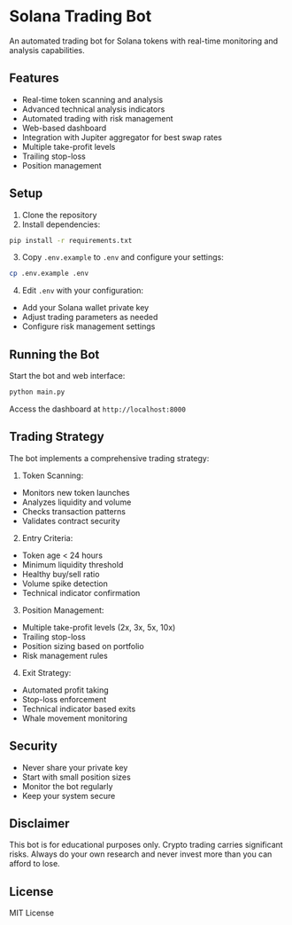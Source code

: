 

# Solana Trading Bot

An automated trading bot for Solana tokens with real-time monitoring and analysis capabilities.

## Features

- Real-time token scanning and analysis
- Advanced technical analysis indicators
- Automated trading with risk management
- Web-based dashboard
- Integration with Jupiter aggregator for best swap rates
- Multiple take-profit levels
- Trailing stop-loss
- Position management

## Setup

1. Clone the repository
2. Install dependencies:
```bash
pip install -r requirements.txt
```

3. Copy `.env.example` to `.env` and configure your settings:
```bash
cp .env.example .env
```

4. Edit `.env` with your configuration:
- Add your Solana wallet private key
- Adjust trading parameters as needed
- Configure risk management settings

## Running the Bot

Start the bot and web interface:
```bash
python main.py
```

Access the dashboard at `http://localhost:8000`

## Trading Strategy

The bot implements a comprehensive trading strategy:

1. Token Scanning:
- Monitors new token launches
- Analyzes liquidity and volume
- Checks transaction patterns
- Validates contract security

2. Entry Criteria:
- Token age < 24 hours
- Minimum liquidity threshold
- Healthy buy/sell ratio
- Volume spike detection
- Technical indicator confirmation

3. Position Management:
- Multiple take-profit levels (2x, 3x, 5x, 10x)
- Trailing stop-loss
- Position sizing based on portfolio
- Risk management rules

4. Exit Strategy:
- Automated profit taking
- Stop-loss enforcement
- Technical indicator based exits
- Whale movement monitoring

## Security

- Never share your private key
- Start with small position sizes
- Monitor the bot regularly
- Keep your system secure

## Disclaimer

This bot is for educational purposes only. Crypto trading carries significant risks. Always do your own research and never invest more than you can afford to lose.

## License

MIT License
